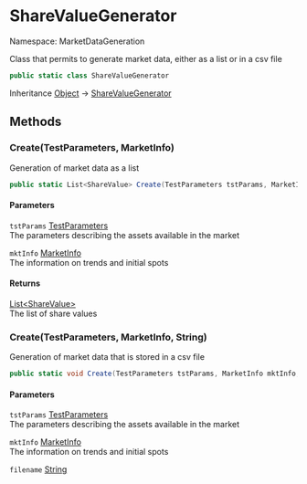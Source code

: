 # ShareValueGenerator

Namespace: MarketDataGeneration

Class that permits to generate market data, either as a list or in a csv file

```csharp
public static class ShareValueGenerator
```

Inheritance [Object](https://docs.microsoft.com/en-us/dotnet/api/system.object) → [ShareValueGenerator](./marketdatageneration.sharevaluegenerator.md)

## Methods

### **Create(TestParameters, MarketInfo)**

Generation of market data as a list

```csharp
public static List<ShareValue> Create(TestParameters tstParams, MarketInfo mktInfo)
```

#### Parameters

`tstParams` [TestParameters](./parameterinfo.testparameters.md)<br>
The parameters describing the assets available in the market

`mktInfo` [MarketInfo](./marketdatageneration.marketinfo.md)<br>
The information on trends and initial spots

#### Returns

[List&lt;ShareValue&gt;](https://docs.microsoft.com/en-us/dotnet/api/system.collections.generic.list-1)<br>
The list of share values

### **Create(TestParameters, MarketInfo, String)**

Generation of market data that is stored in a csv file

```csharp
public static void Create(TestParameters tstParams, MarketInfo mktInfo, string filename)
```

#### Parameters

`tstParams` [TestParameters](./parameterinfo.testparameters.md)<br>
The parameters describing the assets available in the market

`mktInfo` [MarketInfo](./marketdatageneration.marketinfo.md)<br>
The information on trends and initial spots

`filename` [String](https://docs.microsoft.com/en-us/dotnet/api/system.string)<br>
